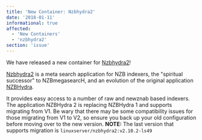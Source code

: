 ```yaml
---
title: 'New Container: Nzbhydra2'
date: '2018-01-11'
informational: true
affected:
  - 'New Containers'
  - 'nzbhydra2'
section: 'issue'
---
```

We have released a new container for [Nzbhydra2](https://github.com/linuxserver/docker-nzbhydra2)!

[Nzbhydra2](https://github.com/theotherp/nzbhydra2) is a meta search application for NZB indexers, the "spiritual successor" to NZBmegasearcH, and an evolution of the original application [NZBHydra](https://github.com/theotherp/nzbhydra).

It provides easy access to a number of raw and newznab based indexers. The application NZBHydra 2 is replacing NZBHydra 1 and supports migrating from V1. Be wary that there may be some compatibility issues for those migrating from V1 to V2, so ensure you back up your old configuration before moving over to the new version. **NOTE:** The last version that supports migration is `linuxserver/nzbhydra2:v2.10.2-ls49`